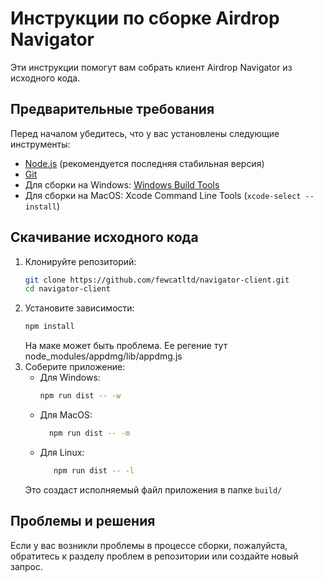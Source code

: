 # Инструкции по сборке Airdrop Navigator

Эти инструкции помогут вам собрать клиент Airdrop Navigator из исходного кода.

Предварительные требования
------------------

Перед началом убедитесь, что у вас установлены следующие инструменты:
- [Node.js](https://nodejs.org/en/) (рекомендуется последняя стабильная версия)
- [Git](https://git-scm.com/downloads)
- Для сборки на Windows: [Windows Build Tools](https://www.npmjs.com/package/windows-build-tools)
- Для сборки на MacOS: Xcode Command Line Tools (`xcode-select --install`)

Скачивание исходного кода
------------------
1. Клонируйте репозиторий:
   ```bash
   git clone https://github.com/fewcatltd/navigator-client.git
   cd navigator-client
   ```
2. Установите зависимости:
   ```bash
   npm install
   ```
   На маке может быть проблема. Ее регение тут node_modules/appdmg/lib/appdmg.js
3. Соберите приложение:
    - Для Windows:
      ```bash
      npm run dist -- -w
      ```
   - Для MacOS:
     ```bash
       npm run dist -- -m
     ```
    - Для Linux:
      ```bash
         npm run dist -- -l
      ```
     Это создаст исполняемый файл приложения в папке `build/`

Проблемы и решения
------------------
Если у вас возникли проблемы в процессе сборки, пожалуйста, обратитесь к разделу проблем в репозитории или создайте новый запрос.